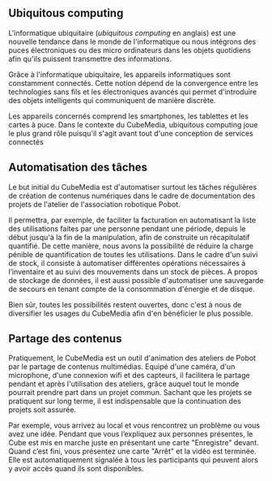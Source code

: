 Ubiquitous computing
--------------------

L'informatique ubiquitaire (*ubiquitous computing* en anglais) est une nouvelle tendance dans le monde de l'informatique ou nous intégrons des puces électroniques ou des micro ordinateurs dans les objets quotidiens afin qu'ils puissent transmettre des informations.

Grâce à l'informatique ubiquitaire, les appareils informatiques sont constamment connectés. Cette notion dépend de la convergence entre les technologies sans fils et les électroniques avancés qui permet d'introduire des objets intelligents qui communiquent de manière discrète.

Les appareils concernés comprend les smartphones, les tablettes et les cartes à puce. Dans le contexte du CubeMedia, ubiquitous computing joue le plus grand rôle puisqu'il s'agit avant tout d'une conception de services connectés


Automatisation des tâches
-------------------------

Le but initial du CubeMedia est d'automatiser surtout les tâches régulières de création de contenus numériques dans le cadre de documentation des projets de l'atelier de l'association robotique Pobot. 

Il permettra, par exemple, de faciliter la facturation en automatisant la liste des utilisations faites par une personne pendant une période, depuis le début jusqu'à la fin de la manipulation, afin de construite un récapitulatif quantifié. De cette manière, nous avons la possibilité de réduire la charge pénible de quantification de toutes les utilisations. Dans le cadre d'un suivi de stock, il consiste à automatiser différentes opérations nécessaires à l’inventaire et au suivi des mouvements dans un stock de pièces. A propos de stockage de données, il est aussi possible d'automatiser une sauvegarde de secours en tenant compte de la consommation d'énergie et de disque.

Bien sûr, toutes les possibilités restent ouvertes, donc c'est à nous de diversifier les usages du CubeMedia afin d'en bénéficier le plus possible.


Partage des contenus
--------------------

Pratiquement, le CubeMedia est un outil d'animation des ateliers de Pobot par le partage de contenus multimédias. Equipé d'une caméra, d'un microphone, d'une connexion wifi et des capteurs, il facilitera le partage pendant et après l'utilisation des ateliers, grâce auquel tout le monde pourrait prendre part dans un projet commun. Sachant que les projets se pratiquent sur long terme,  il est indispensable que la continuation des projets soit assurée. 

Par exemple, vous arrivez au local et vous rencontrez un problème ou vous avez une idée. Pendant que vous l’expliquez aux personnes présentes, le Cube est mis en marche juste en présentant une carte "Enregistre" devant. Quand c’est fini, vous présentez une carte "Arrêt" et la vidéo est terminée. Elle est automatiquement signalée à tous les participants qui peuvent alors y avoir accès quand ils sont disponibles.

